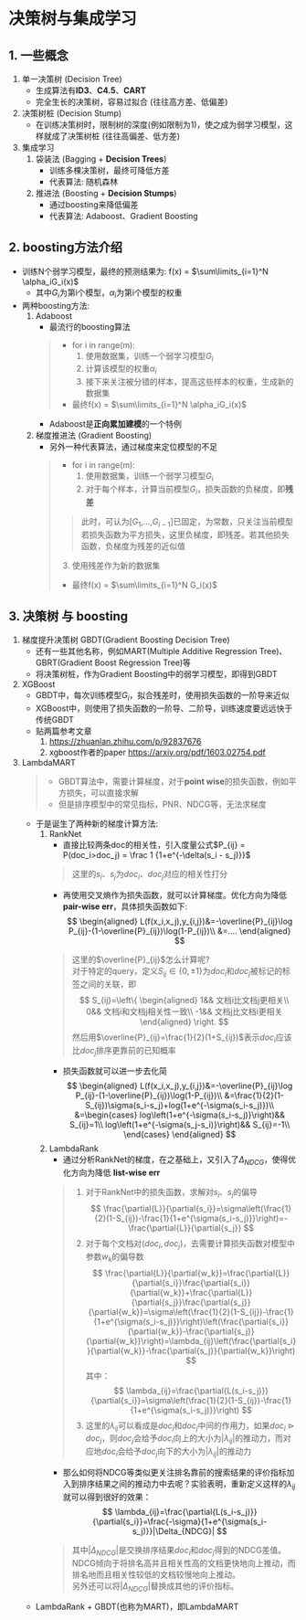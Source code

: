 # 决策树与集成学习

## 1. 一些概念
1. 单一决策树  (Decision Tree)
    - 生成算法有**ID3**、**C4.5**、**CART**
    - 完全生长的决策树，容易过拟合 (往往高方差、低偏差)
2. 决策树桩  (Decision Stump)
    - 在训练决策树时，限制树的深度(例如限制为1)，使之成为弱学习模型，这样就成了决策树桩 (往往高偏差、低方差)
3. 集成学习
    1. 袋装法  (Bagging + **Decision Trees**)
        - 训练多棵决策树，最终可降低方差
        - 代表算法: 随机森林
    2. 推进法  (Boosting + **Decision Stumps**)
        - 通过boosting来降低偏差
        - 代表算法: Adaboost、Gradient Boosting

## 2. boosting方法介绍
- 训练N个弱学习模型，最终的预测结果为: f(x) = $\sum\limits_{i=1}^N \alpha_iG_i(x)$
    - 其中$G_i$为第i个模型，$\alpha_i$为第i个模型的权重
- 两种boosting方法:
    1. Adaboost
        - 最流行的boosting算法
        > - for i in range(m):
        >   1. 使用数据集，训练一个弱学习模型$G_i$
        >   2. 计算该模型的权重$\alpha_i$
        >   3. 接下来关注被分错的样本，提高这些样本的权重，生成新的数据集
        > - 最终f(x) = $\sum\limits_{i=1}^N \alpha_iG_i(x)$
        - Adaboost是**正向累加建模**的一个特例
    2. 梯度推进法  (Gradient Boosting)
        - 另外一种代表算法，通过梯度来定位模型的不足
        > - for i in range(m):
        >   1. 使用数据集，训练一个弱学习模型$G_i$
        >   2. 对于每个样本，计算当前模型$G_i$，损失函数的负梯度，即**残差**
        >>  此时，可认为[$G_1$,...,$G_{i-1}$]已固定，为常数，只关注当前模型  
        >>  若损失函数为平方损失，这里负梯度，即残差。若其他损失函数，负梯度为残差的近似值
        >   3. 使用残差作为新的数据集
        > - 最终f(x) = $\sum\limits_{i=1}^N G_i(x)$

## 3. 决策树 与 boosting
1. 梯度提升决策树  GBDT(Gradient Boosting Decision Tree)
    - 还有一些其他名称，例如MART(Multiple Additive Regression Tree)、GBRT(Gradient Boost Regression Tree)等
    - 将决策树桩，作为Gradient Boosting中的弱学习模型，即得到GBDT
2. XGBoost
    - GBDT中，每次训练模型$G_i$，拟合残差时，使用损失函数的一阶导来近似
    - XGBoost中，则使用了损失函数的一阶导、二阶导，训练速度要远远快于传统GBDT
    - 贴两篇参考文章
        1. https://zhuanlan.zhihu.com/p/92837676
        2. xgboost作者的paper https://arxiv.org/pdf/1603.02754.pdf
3. LambdaMART
    > - GBDT算法中，需要计算梯度，对于**point wise**的损失函数，例如平方损失，可以直接求解
    > - 但是排序模型中的常见指标，PNR、NDCG等，无法求梯度
    - 于是诞生了两种新的梯度计算方法:
        1. RankNet
            - 直接比较两条doc的相关性，引入度量公式$P_{ij} = P(doc_i>doc_j) = \frac 1 {1+e^{-\delta(s_i - s_j)}}$ 
            > 这里的$s_i、s_j$为$doc_i、doc_j$对应的相关性打分
            - 再使用交叉熵作为损失函数，就可以计算梯度。优化方向为降低 **pair-wise err**，具体损失函数如下:
            $$
            \begin{aligned}
            L(f(x_i,x_j),y_{i,j})&=-\overline{P}_{ij}\log P_{ij}-(1-\overline{P}_{ij})\log(1-P_{ij})\\
            &=....
            \end{aligned}
            $$
            > 这里的$\overline{P}_{ij}$怎么计算呢?  
            > 对于特定的query，定义$S_{ij} \in \{0,\pm1\}$为$doc_i$和$doc_j$被标记的标签之间的关联，即            
                $$ S_{ij}=\left\{
                \begin{aligned}
                1&&     文档i比文档j更相关\\
                0&&    文档i和文档j相关性一致\\
                -1&&   文档j比文档i更相关
                \end{aligned}
                \right.
                $$
            > 然后用$\overline{P}_{ij}=\frac{1}{2}(1+S_{ij})$表示$doc_i$应该比$doc_j$排序更靠前的已知概率
            - 损失函数就可以进一步去化简
            $$
            \begin{aligned}
            L(f(x_i,x_j),y_{i,j})&=-\overline{P}_{ij}\log P_{ij}-(1-\overline{P}_{ij})\log(1-P_{ij})\\
            &=\frac{1}{2}(1-S_{ij})\sigma(s_i-s_j)+log(1+e^{-\sigma(s_i-s_j)})\\
            &=\begin{cases}
              log\left(1+e^{-\sigma(s_i-s_j)}\right)&&     S_{ij}=1\\
              log\left(1+e^{-\sigma(s_j-s_i)}\right)&&     S_{ij}=-1\\
              \end{cases}
            \end{aligned}
            $$
        2. LambdaRank
            - 通过分析RankNet的梯度，在之基础上，又引入了$\Delta_{NDCG}$，使得优化方向为降低 **list-wise err**
            > 1. 对于RankNet中的损失函数，求解对$s_i、s_j$的偏导
                $$
                \frac{\partial{L}}{\partial{s_i}}=\sigma\left(\frac{1}{2}(1-S_{ij})-\frac{1}{1+e^{\sigma(s_i-s_j)}}\right)=-\frac{\partial{L}}{\partial{s_j}}
                $$
            > 2. 对于每个文档对$(doc_i, doc_j)$，去需要计算损失函数对模型中参数$w_k$的偏导数
                $$
                \frac{\partial{L}}{\partial{w_k}}=\frac{\partial{L}}{\partial{s_i}}\frac{\partial{s_i}}{\partial{w_k}}+\frac{\partial{L}}{\partial{s_j}}\frac{\partial{s_j}}{\partial{w_k}}=\sigma\left(\frac{1}{2}(1-S_{ij})-\frac{1}{1+e^{\sigma(s_i-s_j)}}\right)\left(\frac{\partial{s_i}}{\partial{w_k}}-\frac{\partial{s_j}}{\partial{w_k}}\right)=\lambda_{ij}\left(\frac{\partial{s_i}}{\partial{w_k}}-\frac{\partial{s_j}}{\partial{w_k}}\right)
                $$
            > 其中：
                $$
                \lambda_{ij}=\frac{\partial{L(s_i-s_j)}}{\partial{s_i}}=\sigma\left(\frac{1}{2}(1-S_{ij})-\frac{1}{1+e^{\sigma(s_i-s_j)}}\right)
                $$
            > 3. 这里的$\lambda_{ij}$可以看成是$doc_i$和$doc_j$中间的作用力，如果$doc_i \rhd doc_j$，则$doc_j$会给予$doc_i$向上的大小为$|\lambda_{ij}|$的推动力，而对应地$doc_i$会给予$doc_j$向下的大小为$|\lambda_{ij}|$的推动力
            - 那么如何将NDCG等类似更关注排名靠前的搜索结果的评价指标加入到排序结果之间的推动力中去呢？实验表明，重新定义这样的$\lambda_{ij}$就可以得到很好的效果：
            $$
            \lambda_{ij}=\frac{\partial{L(s_i-s_j)}}{\partial{s_i}}=\frac{-\sigma}{1+e^{\sigma(s_i-s_j)}}|\Delta_{NDCG}|
            $$
            > 其中$|\Delta_{NDCG}|$是交换排序结果$doc_i$和$doc_j$得到的NDCG差值。NDCG倾向于将排名高并且相关性高的文档更快地向上推动，而排名地而且相关性较低的文档较慢地向上推动。  
            > 另外还可以将$|\Delta_{NDCG}|$替换成其他的评价指标。
    - LambdaRank + GBDT(也称为MART)，即LambdaMART